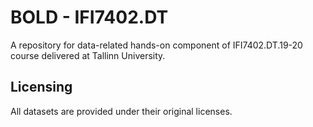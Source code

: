 # BOLD - 	IFI7402.DT
A repository for data-related hands-on component of IFI7402.DT.19-20 course delivered at Tallinn University. 

## Licensing
All datasets are provided under their original licenses. 
